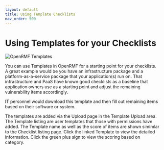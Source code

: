 ```yaml
---
layout: default
title: Using Template Checklists
nav_order: 500
---
```


# Using Templates for your Checklists

![OpenRMF Templates](/assets/templates.png)

You can use Templates in OpenRMF for a starting point for your checklists. A great example would be you have an infrastructure package and a platform-as-a-service package that your application(s) run on. That infrastructure and PaaS have known good checklists as a baseline that application owners use as a starting point and adjust the remaining vulnerability items accordingly. 

IT personnel would download this template and then fill out remaining items based on their software or system.


The templates are added via the Upload page in the Template Upload area. The Template listing are user templates that those with permissions have added. The Template name as well as the score of items are shown simimlar to the Checklist listing page. Click the linked Template to view the detailed information. Click the green plus sign to view the scoring based on category. 